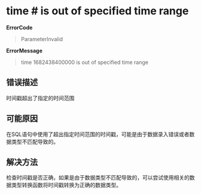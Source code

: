 # time # is out of specified time range 
**ErrorCode**
> ParameterInvalid

**ErrorMessage**
> time 1682438400000 is out of specified time range 

## 错误描述
时间戳超出了指定的时间范围

## 可能原因
在SQL语句中使用了超出指定时间范围的时间戳，可能是由于数据录入错误或者数据类型不匹配导致的。

## 解决方法
检查时间戳是否正确，如果是由于数据类型不匹配导致的，可以尝试使用相关的数据类型转换函数将时间戳转换为正确的数据类型。